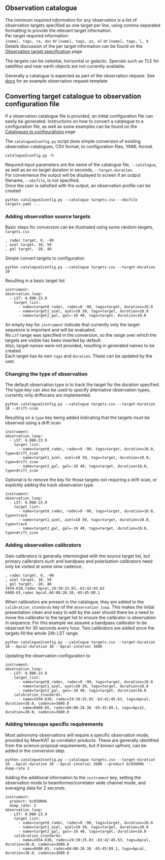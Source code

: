 ## Observation catalogue
The _minimum required information_ for any observation is a list of observation targets specified as one target per line, using comma separated formatting to provide the relevant target information.   
Per target required information:   
`[name], tags, ra, dec` or `[name], tags, az, el` or `[name], tags, l, b`   
Details discussion of the per target information can be found on the [Observation target specification](https://github.com/rubyvanrooyen/astrokat/wiki/Observation-target-specification) page

The targets can be celestial, horizontal or galactic. Specials such as TLE for satellites and near earth objects are not currently available.

Generally a catalogue is expected as part of the observation request. See [docs](https://github.com/rubyvanrooyen/astrokat/tree/master/docs) for an example observation request template


## Converting target catalogue to observation configuration file
If a observation catalogue file is provided, an initial configuration file can easily be generated.
Instructions on how to convert a catalogue to a configuration file, as well as some examples can be found on the [Catalogues to configurations](https://github.com/rubyvanrooyen/astrokat/wiki/Catalogues-to-configurations) page

The `catalogue2config.py` script does simple conversion of existing observation catalogues, CSV format, to configuration files, YAML format.
```
catalogue2config.py -h
```
Required input parameters are the name of the catalogue file, `--catalogue`, as well as an on target duration in seconds, `--target-duration`.   
For convenience the output will be displayed to screen if an output filename, `--obsfile`, is not specified.  
Once the user is satisfied with the output, an observation profile can be created   
```
python catalogue2config.py --catalogue targets.csv --obsfile targets.yaml ...
```

### Adding observation source targets
Basic steps for conversion can be illustrated using some random targets, `targets.csv`
```
, radec target, 0, -90
, azel target, 10, 50
, gal target, -10, 40
```

Simple convert targets to configuration
```
python catalogue2config.py --catalogue targets.csv --target-duration 10
```
Resulting in a basic target list
```
instrument:
observation_loop:
  - LST: 0.000-23.9
    target_list:
      - name=target0_radec, radec=0 -90, tags=target, duration=10.0
      - name=target1_azel, azel=10 50, tags=target, duration=10.0
      - name=target2_gal, gal=-10 40, tags=target, duration=10.0
```
An empty key for _`instrument`_ indicate that currently only the target sequence is important and will be evaluated.   
No _`LST`_ range was specified in the conversion, so the range over which the targets are visible has been inserted by default.   
Also, target names were not provided, resulting in generated names to be created.   
Each target has its own _`tags`_ and _`duration`_. These can be updated by the user.

### Changing the type of observation
The default observation type is to track the target for the duration specified.
The type key can also be used to specify alternative observation types, currently only driftscans are implemented.
```
python catalogue2config.py --catalogue targets.csv --target-duration 10 --drift-scan
```
Resulting on a _`type`_ key being added indicating that the targets must be observed using a drift scan
```
instrument:
observation_loop:
  - LST: 0.000-23.9
    target_list:
      - name=target0_radec, radec=0 -90, tags=target, duration=10.0, type=drift_scan
      - name=target1_azel, azel=10 50, tags=target, duration=10.0, type=drift_scan
      - name=target2_gal, gal=-10 40, tags=target, duration=10.0, type=drift_scan
```
Optional is to remove the key for those targets not requiring a drift scan, or explicitly adding the track observation type.
```
instrument:
observation_loop:
  - LST: 0.000-23.9
    target_list:
      - name=target0_radec, radec=0 -90, tags=target, duration=10.0, type=track
      - name=target1_azel, azel=10 50, tags=target, duration=10.0, type=track
      - name=target2_gal, gal=-10 40, tags=target, duration=10.0, type=drift_scan
```


### Adding observation calibrators
Gain calibrators is generally intermingled with the source target list, but primary calibrators such and bandpass and polarisation calibrators need only be visited at some slow cadence.
```
, radec target, 0, -90
, azel target, 10, 50
, gal target, -10, 40
1934-638,radec bpcal,19:39:25.03,-63:42:45.63
0408-65,radec bpcal,04:08:20.38,-65:45:09.1
```
When calibrators are present in the catalogue, they are added to the _`calibration_standards`_ key of the _`observation_loop`_. This makes the initial presentation clean and easy to edit by the user should there be a need to move the calibrator to the target list to ensure the calibrator is observation in sequence.
For this example we assume a bandpass calibrator to be observed for 30 seconds every hour. Two calibrators are added since the targets fill the whole 24h LST range.
```
python catalogue2config.py --catalogue targets.csv --target-duration 10 --bpcal-duration 30 --bpcal-interval 3600
```
Updating the observation configuration to
```
instrument:
observation_loop:
  - LST: 0.000-23.9
    target_list:
      - name=target0_radec, radec=0 -90, tags=target, duration=10.0
      - name=target1_azel, azel=10 50, tags=target, duration=10.0
      - name=target2_gal, gal=-10 40, tags=target, duration=10.0
    calibration_standards:
      - name=1934-638, radec=19:39:25.03 -63:42:45.63, tags=bpcal, duration=30.0, cadence=3600.0
      - name=0408-65, radec=04:08:20.38 -65:45:09.1, tags=bpcal, duration=30.0, cadence=3600.0
```


### Adding telescope specific requirements
Most astronomy observations will require a specific observation mode, provided by MeerKAT as correlator products. These are generally identified from the science proposal requirements, but if known upfront, can be added in the conversion step.
```
python catalogue2config.py --catalogue targets.csv --target-duration 10 --bpcal-duration 30 --bpcal-interval 3600 --product bc856M4k  --dump-rate 2
```
Adding the additional information to the _`instrument`_ key, setting the observation mode to beamformer/correlator wide channel mode, and averaging data for 2 seconds.
```
instrument:
  product: bc856M4k
  dump_rate: 2
observation_loop:
  - LST: 0.000-23.9
    target_list:
      - name=target0_radec, radec=0 -90, tags=target, duration=10.0
      - name=target1_azel, azel=10 50, tags=target, duration=10.0
      - name=target2_gal, gal=-10 40, tags=target, duration=10.0
    calibration_standards:
      - name=1934-638, radec=19:39:25.03 -63:42:45.63, tags=bpcal, duration=30.0, cadence=3600.0
      - name=0408-65, radec=04:08:20.38 -65:45:09.1, tags=bpcal, duration=30.0, cadence=3600.0
```

